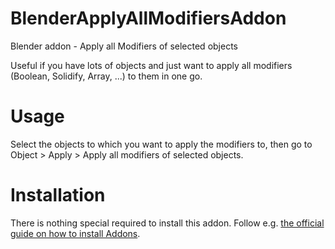 # BlenderApplyAllModifiersAddon
Blender addon - Apply all Modifiers of selected objects


Useful if you have lots of objects and just want to apply all
modifiers (Boolean, Solidify, Array, ...) to them in one go.

# Usage
Select the objects to which you want to apply the modifiers to,
then go to Object > Apply > Apply all modifiers of selected objects.

# Installation
There is nothing special required to install this addon.
Follow e.g. [the official guide on how to install Addons](https://docs.blender.org/manual/en/latest/preferences/addons.html).

